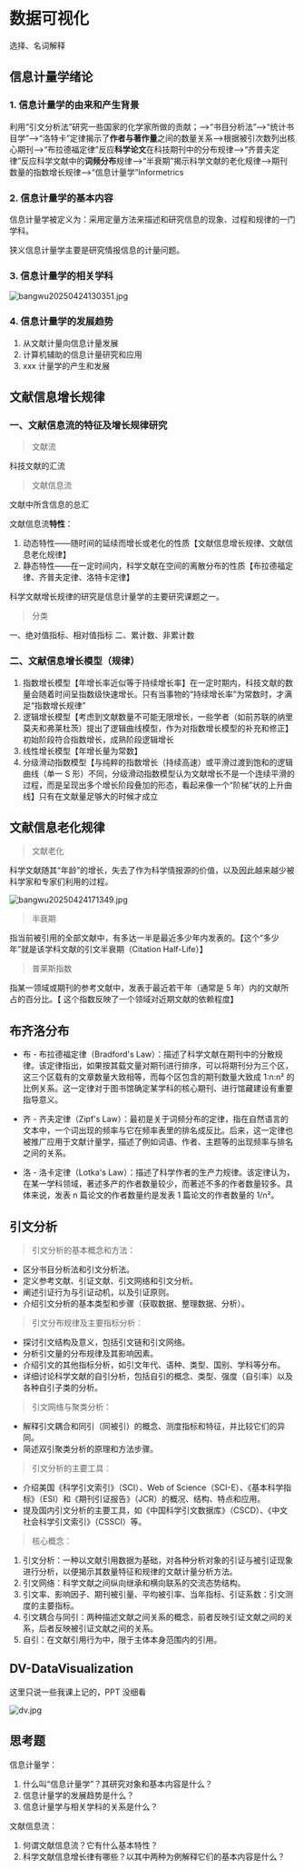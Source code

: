# 数据可视化

选择、名词解释

## 信息计量学绪论

### 1. 信息计量学的由来和产生背景

利用“引文分析法”研究一些国家的化学家所做的贡献；——>“书目分析法”——>“统计书目学”——>“洛特卡”定律揭示了**作者与著作量**之间的数量关系——>根据被引次数列出核心期刊——>“布拉德福定律”反应**科学论文**在科技期刊中的分布规律——>“齐普夫定律”反应科学文献中的**词频分布**规律——>“半衰期”揭示科学文献的老化规律——>期刊数量的指数增长规律——>“信息计量学”Informetrics

### 2. 信息计量学的基本内容

信息计量学被定义为：采用定量方法来描述和研究信息的现象、过程和规律的一门学科。

狭义信息计量学主要是研究情报信息的计量问题。

### 3. 信息计量学的相关学科

![bangwu20250424130351.jpg](https://cdn.bangwu.top/img/s0e6z-xqbangwu20250424130351.webp)

### 4. 信息计量学的发展趋势

1. 从文献计量向信息计量发展
2. 计算机辅助的信息计量研究和应用
3. xxx 计量学的产生和发展

## 文献信息增长规律

### 一、文献信息流的特征及增长规律研究

> 文献流

科技文献的汇流

> 文献信息流

文献中所含信息的总汇

文献信息流**特性**：

1. 动态特性——随时间的延续而增长或老化的性质【文献信息增长规律、文献信息老化规律】
2. 静态特性——在一定时间内，科学文献在空间的离散分布的性质【布拉德福定律、齐普夫定律、洛特卡定律】

科学文献增长规律的研究是信息计量学的主要研究课题之一。

> 分类

一、绝对值指标、相对值指标
二、累计数、非累计数

### 二、文献信息增长模型（规律）

1. 指数增长模型【年增长率近似等于持续增长率】在一定时期内，科技文献的数量会随着时间呈指数级快速增长。只有当事物的“持续增长率”为常数时，才满足“指数增长规律”
2. 逻辑增长模型【考虑到文献数量不可能无限增长，一些学者（如前苏联的纳里莫夫和弗莱杜茨）提出了逻辑曲线模型，作为对指数增长模型的补充和修正】初始阶段符合指数增长，成熟阶段逻辑增长
3. 线性增长模型【年增长量为常数】
4. 分级滑动指数模型【与纯粹的指数增长（持续高速）或平滑过渡到饱和的逻辑曲线（单一 S 形）不同，分级滑动指数模型认为文献增长不是一个连续平滑的过程，而是呈现出多个增长阶段叠加的形态，看起来像一个“阶梯”状的上升曲线】只有在文献量足够大的时候才成立

## 文献信息老化规律

> 文献老化

科学文献随其“年龄”的增长，失去了作为科学情报源的价值，以及因此越来越少被科学家和专家们利用的过程。

![bangwu20250424171349.jpg](https://cdn.bangwu.top/img/110ruz-9obangwu20250424171349.webp)

> 半衰期

指当前被引用的全部文献中，有多达一半是最近多少年内发表的。【这个“多少年”就是该学科文献的引文半衰期（Citation Half-Life）】

> 普莱斯指数

指某一领域或期刊的参考文献中，发表于最近若干年（通常是 5 年）内的文献所占的百分比。【 这个指数反映了一个领域对近期文献的依赖程度】

## 布齐洛分布

- 布 - 布拉德福定律（Bradford's Law）：描述了科学文献在期刊中的分散规律。该定律指出，如果按其载文量对期刊进行排序，可以将期刊分为三个区，这三个区载有的文章数量大致相等，而每个区包含的期刊数量大致成 1:n:n² 的比例关系。这一定律对于图书馆确定某学科的核心期刊、进行馆藏建设有重要指导意义。

- 齐 - 齐夫定律（Zipf's Law）：最初是关于词频分布的定律，指在自然语言的文本中，一个词出现的频率与它在频率表里的排名成反比。后来，这一定律也被推广应用于文献计量学，描述了例如词语、作者、主题等的出现频率与排名之间的关系。

- 洛 - 洛卡定律（Lotka's Law）：描述了科学作者的生产力规律。该定律认为，在某一学科领域，著述多产的作者数量较少，而著述不多的作者数量较多。具体来说，发表 n 篇论文的作者数量约是发表 1 篇论文的作者数量的 1/n²。

## 引文分析

> 引文分析的基本概念和方法：

- 区分书目分析法和引文分析法。
- 定义参考文献、引证文献、引文网络和引文分析。
- 阐述引证行为与引证动机，以及引证原则。
- 介绍引文分析的基本类型和步骤（获取数据、整理数据、分析）。

> 引文分布规律及主要指标分析：

- 探讨引文结构及意义，包括引文链和引文网络。
- 分析引文量的分布规律及其影响因素。
- 介绍引文的其他指标分析，如引文年代、语种、类型、国别、学科等分布。
- 详细讨论科学文献的自引分析，包括自引的概念、类型、强度（自引率）以及各种自引子类的分析。

> 引文网络与聚类分析：

- 解释引文耦合和同引（同被引）的概念、测度指标和特征，并比较它们的异同。
- 简述双引聚类分析的原理和方法步骤。

> 引文分析的主要工具：

- 介绍美国《科学引文索引》（SCI）、Web of Science（SCI-E）、《基本科学指标》（ESI）和《期刊引证报告》（JCR）的概况、结构、特点和应用。
- 提及国内引文分析的主要工具，如《中国科学引文数据库》（CSCD）、《中文社会科学引文索引》（CSSCI）等。

> 核心概念：

1. 引文分析：一种以文献引用数据为基础，对各种分析对象的引证与被引证现象进行分析，以便揭示其数量特征和规律的文献计量分析方法。
2. 引文网络：科学文献之间纵向继承和横向联系的交流态势结构。
3. 引文率、影响因子、期刊被引量、平均被引率、当年指标、引证系数：引文测度的主要指标。
4. 引文耦合与同引：两种描述文献之间关系的概念，前者反映引证文献之间的关系，后者反映被引证文献之间的关系。
5. 自引：在文献引用行为中，限于主体本身范围内的引用。

## DV-DataVisualization

这里只说一些我课上记的，PPT 没细看

![dv.jpg](https://cdn.bangwu.top/img/198581-n4dv.webp)

## 思考题

信息计量学：

1. 什么叫“信息计量学”？其研究对象和基本内容是什么？
2. 信息计量学的发展趋势是什么？
3. 信息计量学与相关学科的关系是什么？

文献信息流：

1. 何谓文献信息流？它有什么基本特性？
2. 科学文献信息增长律有哪些？以其中两种为例解释它们的基本内容是什么？
